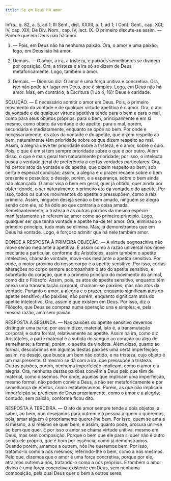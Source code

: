 ```yaml
---
title: Se em Deus há amor
---
```


Infra., q. 82, a. 5, ad 1; III Sent., dist. XXXII, a. 1, ad 1; I Cont. Gent., cap. XCI; IV, cap. XIX; De Div. Nom., cap. IV, lect. IX.  O primeiro discute-se assim. — Parece que em Deus não há amor.  

1. — Pois, em Deus não há nenhuma paixão. Ora, o amor é uma paixão; logo, em Deus não há amor.  

2. Demais. — O amor, a ira, a tristeza, e paixões semelhantes se dividem por oposição. Ora, a tristeza e a ira só se dizem de Deus metaforicamente. Logo, também o amor.  

3. Demais. — Dionísio diz: O amor é uma força unitiva e concretiva. Ora, isto não pode ter lugar em Deus, que é simples. Logo, em Deus não há amor.  Mas, em contrário, a Escritura (1 Jo 4, 16): Deus é caridade.  

SOLUÇÃO. — É necessário admitir o amor em Deus. Pois, o primeiro movimento da vontade e de qualquer virtude apetitiva é o amor. Ora, o ato da vontade e de qualquer virtude apetitiva tende para o bem e para o mal, como para seus objetos próprios: para o bem, principalmente e em si mesmo, como objeto da vontade e do apetite; para o mal, porém, secundária e mediatamente, enquanto se opõe ao bem. Por onde e necessariamente, os atos da vontade e do apetite, que dizem respeito ao bem, naturalmente têm prioridade sobre os que dizem respeito ao mal. Assim, a alegria deve ter prioridade sobre a tristeza, e o amor, sobre o ódio. Pois, o que é em si tem sempre prioridade sobre o que é por outro. Além disso, o que é mais geral tem naturalmente prioridade; por isso, o intelecto busca a verdade geral de preferência a certas verdades particulares. Ora, há certos atos da vontade e do apetite, que dizem respeito ao bem, sob certa e especial condição; assim, a alegria e o prazer recaem sobre o bem presente e possuído; o desejo, porém, e a esperança, sobre o bem ainda não alcançado. O amor visa o bem em geral, quer já obtido, quer ainda por obter; donde, o ser naturalmente o primeiro ato da vontade e do apetite. Por isso, todos os outros movimentos do apetite o pressupõem, como a raiz primeira. Assim, ninguém deseja senão o bem amado, ninguém se alegra senão com ele, só há ódio ao que contraria a coisa amada. Semelhantemente, a tristeza e as outras paixões da mesma espécie manifestamente se referem ao amor como ao primeiro princípio. Logo, qualquer ser que tenha vontade e apetite há-de ter amor. Ora, eliminado o primeiro princípio, tudo mais se elimina. Mas, já demonstramos que em Deus há vontade. Logo, é forçoso admitir que há nele também amor.  

DONDE A RESPOSTA À PRIMEIRA OBJEÇÃO. — A virtude cognoscitiva não move senão mediante a apetitiva. E assim como a razão universal nos move mediante a particular, conforme diz Aristóteles, assim também o apetite intelectivo, chamado vontade, move-nos mediante o apetite sensitivo. Por onde, o motor próximo do nosso corpo é o apetite sensitivo. Por isso, certas alterações no corpo sempre acompanham o ato do apetite sensitivo, e sobretudo do coração, que é o primeiro princípio do movimento do animal, como diz o Filósofo. Assim, pois, os atos do apetite sensitivo, enquanto têm anexa uma transmutação corporal, chamam-se paixões; mas não atos da vontade. Portanto o amor, a alegria e o prazer, enquanto significam atos do apetite sensitivo, são paixões; não porém, enquanto significam atos do apetite intelectivo. Ora, assim é que existem em Deus. Por isso, diz o Filósofo, que Deus se compraz numa operação una e simples; e, pela mesma razão, ama sem paixão.  

RESPOSTA À SEGUNDA. — Nas paixões do apetite sensitivo devemos distinguir uma parte, por assim dizer, material, isto é, a transmutação corporal; e outra formal, relativamente ao apetite. Assim na ira, como diz Aristóteles, a parte material é a subida do sangue ao coração ou algo de semelhante; a formal, porém, o apetite da vindicta. Além disso, quanto ao formal, descobrimos em algumas destas paixões uma certa imperfeição; assim, no desejo, que busca um bem não obtido, e na tristeza, cujo objeto é um mal presente. O mesmo se dá com a ira, que pressupõe a tristeza. Outras paixões, porém, nenhuma imperfeição implicam, como o amor e a alegria. Ora, nenhuma destas paixões convêm a Deus pelo que têm de material, como dissemos. Por onde, aquelas que implicam uma imperfeição, mesmo formal, não podem convir a Deus, a não ser metaforicamente e por semelhança de efeitos, como estabelecemos. Porém, as que não implicam imperfeição se predicam de Deus propriamente, como o amor e a alegria; contudo, sem paixão, conforme ficou dito.  

RESPOSTA À TERCEIRA. — O ato de amor sempre tende a dois objetos, a saber, ao bem, que desejamos para outrem e à pessoa a quem o queremos, pois, amar alguém é propriamente querer-lhe bem. Por isso, quem se ama a si mesmo, a si mesmo se quer bem, e assim, quanto pode, procura unir-se ao bem que quer. E por isso o amor se chama virtude unitiva, mesmo em Deus, mas sem composição. Porque o bem que ele para si quer não é outro senão ele próprio, que é bom por essência, como já demonstramos. Quando porém, amamos a outrem, nós lhe queremos bem. Por isso, tratamo-lo como a nós mesmos, referindo-lhe o bem, como a nós mesmos. Pelo que, dizemos que o amor é uma força concretiva, porque por ele, atraímos outrem a nós, tratando-o como a nós próprios. E também o amor divino é uma força concretiva existente em Deus, sem nenhuma composição, pela qual Deus quer o bem a outros seres.